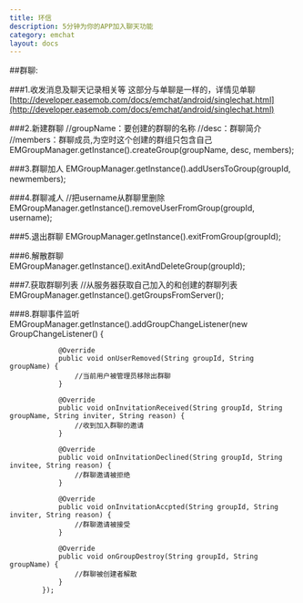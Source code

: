 ```yaml
---
title: 环信
description: 5分钟为你的APP加入聊天功能
category: emchat
layout: docs
---
```


##群聊:

###1.收发消息及聊天记录相关等
这部分与单聊是一样的，详情见单聊[http://developer.easemob.com/docs/emchat/android/singlechat.html](http://developer.easemob.com/docs/emchat/android/singlechat.html)

###2.新建群聊
	//groupName：要创建的群聊的名称
	//desc：群聊简介
	//members：群聊成员,为空时这个创建的群组只包含自己
	EMGroupManager.getInstance().createGroup(groupName, desc, members);

###3.群聊加人
	EMGroupManager.getInstance().addUsersToGroup(groupId, newmembers);

###4.群聊减人
	//把username从群聊里删除
	EMGroupManager.getInstance().removeUserFromGroup(groupId, username);

###5.退出群聊
	EMGroupManager.getInstance().exitFromGroup(groupId);

###6.解散群聊
	EMGroupManager.getInstance().exitAndDeleteGroup(groupId);

###7.获取群聊列表
	//从服务器获取自己加入的和创建的群聊列表
	EMGroupManager.getInstance().getGroupsFromServer();

###8.群聊事件监听
	EMGroupManager.getInstance().addGroupChangeListener(new GroupChangeListener() {
				
				@Override
				public void onUserRemoved(String groupId, String groupName) {
					//当前用户被管理员移除出群聊
				}
				
				@Override
				public void onInvitationReceived(String groupId, String groupName, String inviter, String reason) {
					//收到加入群聊的邀请
				}
				
				@Override
				public void onInvitationDeclined(String groupId, String invitee, String reason) {
					//群聊邀请被拒绝
				}
				
				@Override
				public void onInvitationAccpted(String groupId, String inviter, String reason) {
					//群聊邀请被接受
				}
				
				@Override
				public void onGroupDestroy(String groupId, String groupName) {
					//群聊被创建者解散
				}
			});